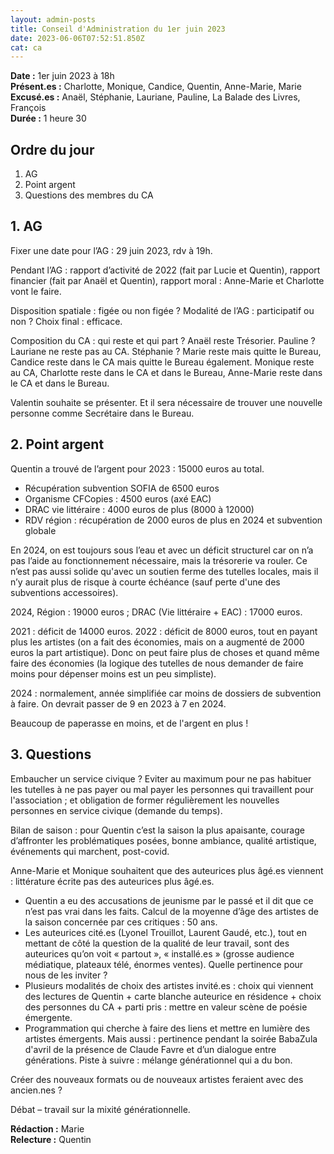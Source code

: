 ```yaml
---
layout: admin-posts
title: Conseil d'Administration du 1er juin 2023
date: 2023-06-06T07:52:51.850Z
cat: ca
---
```

**Date :** 1er juin 2023 à 18h  
**Présent.es :** Charlotte, Monique, Candice, Quentin, Anne-Marie, Marie   
**Excusé.es :** Anaël, Stéphanie, Lauriane, Pauline, La Balade des Livres, François   
**Durée :** 1 heure 30

## Ordre du jour 
1. AG
2. Point argent
3. Questions des membres du CA

## 1. AG

Fixer une date pour l’AG : 29 juin 2023, rdv à 19h.

Pendant l’AG : rapport d’activité de 2022 (fait par Lucie et Quentin), rapport financier (fait par Anaël et Quentin), rapport moral : Anne-Marie et Charlotte vont le faire.

Disposition spatiale : figée ou non figée ? Modalité de l’AG : participatif ou non ? Choix final : efficace.

Composition du CA : qui reste et qui part ? Anaël reste Trésorier. Pauline ? Lauriane ne reste pas au CA. Stéphanie ? Marie reste mais quitte le Bureau, Candice reste dans le CA mais quitte le Bureau également. Monique reste au CA, Charlotte reste dans le CA et dans le Bureau, Anne-Marie reste dans le CA et dans le Bureau. 

Valentin souhaite se présenter. Et il sera nécessaire de trouver une nouvelle personne comme Secrétaire dans le Bureau.

## 2. Point argent
 
Quentin a trouvé de l’argent pour 2023 : 15000 euros au total.

- Récupération subvention SOFIA de 6500 euros
- Organisme CFCopies : 4500 euros (axé EAC)
- DRAC vie littéraire : 4000 euros de plus (8000 à 12000)
- RDV région : récupération de 2000 euros de plus en 2024 et subvention globale

En 2024, on est toujours sous l’eau et avec un déficit structurel car on n’a pas l’aide au fonctionnement nécessaire, mais la trésorerie va rouler. Ce n’est pas aussi solide qu'avec un soutien ferme des tutelles locales, mais il n’y aurait plus de risque à courte échéance (sauf perte d'une des subventions accessoires). 

2024, Région : 19000 euros ; DRAC (Vie littéraire + EAC) : 17000 euros.

2021 : déficit de 14000 euros. 2022 : déficit de 8000 euros, tout en payant plus les artistes (on a fait des économies, mais on a augmenté de 2000 euros la part artistique). Donc on peut faire plus de choses et quand même faire des économies (la logique des tutelles de nous demander de faire moins pour dépenser moins est un peu simpliste).

2024 : normalement, année simplifiée car moins de dossiers de subvention à faire. On devrait passer de 9 en 2023 à 7 en 2024. 

Beaucoup de paperasse en moins, et de l'argent en plus ! 

## 3. Questions

Embaucher un service civique ? Eviter au maximum pour ne pas habituer les tutelles à ne pas payer ou mal payer les personnes qui travaillent pour l'association ; et obligation de former régulièrement les nouvelles personnes en service civique (demande du temps).

Bilan de saison : pour Quentin c’est la saison la plus apaisante, courage d’affronter les problématiques posées, bonne ambiance, qualité artistique, événements qui marchent, post-covid. 

Anne-Marie et Monique souhaitent que des auteurices plus âgé.es viennent :  littérature écrite pas des auteurices plus âgé.es. 

- Quentin a eu des accusations de jeunisme par le passé et il dit que ce n’est pas vrai dans les faits. Calcul de la moyenne d’âge des artistes de la saison concernée par ces critiques : 50 ans. 
- Les auteurices cité.es (Lyonel Trouillot, Laurent Gaudé, etc.), tout en mettant de côté la question de la qualité de leur travail, sont des auteurices qu’on voit « partout », « installé.es » (grosse audience médiatique, plateaux télé, énormes ventes). Quelle pertinence pour nous de les inviter ? 
- Plusieurs modalités de choix des artistes invité.es : choix qui viennent des lectures de Quentin + carte blanche auteurice en résidence + choix des personnes du CA + parti pris : mettre en valeur scène de poésie émergente. 
- Programmation qui cherche à faire des liens et mettre en lumière des artistes émergents. Mais aussi : pertinence pendant la soirée BabaZula d'avril de la présence de Claude Favre et d’un dialogue entre générations. Piste à suivre : mélange générationnel qui a du bon. 

Créer des nouveaux formats ou de nouveaux artistes feraient avec des ancien.nes ? 

Débat – travail sur la mixité générationnelle.

**Rédaction :** Marie  
**Relecture :** Quentin